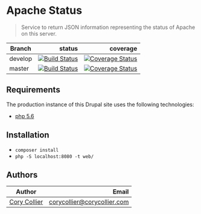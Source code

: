 # Apache Status
> Service to return JSON information representing the status of Apache on this server.

| Branch  | status | coverage |
|---------|-------:|---------:|
| develop |[![Build Status](https://travis-ci.org/corycollier/service-status.svg?branch=develop)](https://travis-ci.org/corycollier/service-status)| [![Coverage Status](https://coveralls.io/repos/github/corycollier/service-status/badge.svg?branch=develop)](https://coveralls.io/github/corycollier/service-status?branch=develop) |
| master  | [![Build Status](https://travis-ci.org/corycollier/service-status.svg?branch=master)](https://travis-ci.org/corycollier/service-status)| [![Coverage Status](https://coveralls.io/repos/github/corycollier/service-status/badge.svg?branch=master)](https://coveralls.io/github/corycollier/service-status?branch=master) |


## Requirements
The production instance of this Drupal site uses the following technologies:
* [php 5.6](https://php.net)

## Installation
* `composer install`
* `php -S localhost:8080 -t web/`

## Authors
| Author | Email |
|--------|------:|
| [Cory Collier](https://github.com/corycollier) | <corycollier@corycollier.com> |
